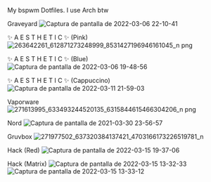 My bspwm Dotfiles. I use Arch btw

Graveyard
![Captura de pantalla de 2022-03-06 22-10-41](https://user-images.githubusercontent.com/79339064/156967463-6b1a405c-ab2c-45ba-8cbd-1342c7977ac1.png)

✨ A E S T H E T I C ✨ (Pink)
![263642261_612871273248999_8531427196946161045_n png](https://user-images.githubusercontent.com/79339064/150658111-6e90cb1a-ca18-42e7-afe1-e3d7e698b301.jpg)

✨ A E S T H E T I C ✨ (Blue)
![Captura de pantalla de 2022-03-06 19-48-56](https://user-images.githubusercontent.com/79339064/156954229-e459fd81-941e-49c7-bc74-f87ac9161b08.png)

✨ A E S T H E T I C ✨ (Cappuccino)
![Captura de pantalla de 2022-03-11 21-59-03](https://user-images.githubusercontent.com/79339064/158038846-b44ac137-0e7b-4ca1-9731-4886fdaea12c.png)

Vaporware
![271613995_633493244520135_6315844615466304206_n png](https://user-images.githubusercontent.com/79339064/150658131-20db12ee-2135-4820-ac8e-db4a5f068d03.jpg)

Nord
![Captura de pantalla de 2021-03-30 23-56-57](https://user-images.githubusercontent.com/79339064/114251726-b7d80180-9967-11eb-8901-05087e794ce1.png)

Gruvbox
![271977502_637320384137421_4703166173226519781_n](https://user-images.githubusercontent.com/79339064/150658124-2bb35645-284c-46ac-bdcf-b3766b13bb8c.png)

Hack (Red)
![Captura de pantalla de 2022-03-15 19-37-06](https://user-images.githubusercontent.com/79339064/158499446-9a8cfcab-4a1e-4e3b-a6b8-2b1462e2f05c.png)


Hack (Matrix)
![Captura de pantalla de 2022-03-15 13-32-33](https://user-images.githubusercontent.com/79339064/158499495-8028d1e6-3394-478b-b225-f7f7b4314c3b.png)
![Captura de pantalla de 2022-03-15 13-33-12](https://user-images.githubusercontent.com/79339064/158499509-0a5737a3-fefc-4df5-86fe-68ab5bb2387d.png)



